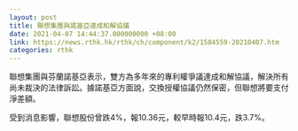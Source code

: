```yaml
---
layout: post
title: 聯想集團與諾基亞達成和解協議
date: 2021-04-07 14:44:37.000000000 +08:00
link: https://news.rthk.hk/rthk/ch/component/k2/1584559-20210407.htm
categories: rthk
---
```


聯想集團與芬蘭諾基亞表示，雙方為多年來的專利權爭議達成和解協議，解決所有尚未裁決的法律訴訟。據諾基亞方面說，交換授權協議仍然保密，但聯想將要支付淨差額。

受到消息影響，聯想股份曾跌4%，報10.36元，較早時報10.4元，跌3.7%。
